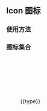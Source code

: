 <script> 
 let type = 
 ` <RuIcon type="heart" size="30px"></RuIcon>
  <RuIcon type="heart-broken" size="30px"></RuIcon>
  <RuIcon type="social-github" size="30px"></RuIcon>
  <RuIcon type="social-twitter" color="#2d8cf0" size="30px"></RuIcon>`
  const iconList = require('@/icon.json')
  export default {
    data() {
      return {
        icons: iconList,
        type: type
      }
    }
  }
</script>

## Icon 图标

### 使用方法
<coding title="图标" class="icon-examples" note="使用Icon组件，只要指定图标对应的type属性即可，同时可设置color和size属性控制图标的颜色及大小" lang="html" :code="type">
  <RuIcon type="heart" size="30px"></RuIcon>
  <RuIcon type="heart-broken" size="30px"></RuIcon>
  <RuIcon type="social-github" size="30px"></RuIcon>
  <RuIcon type="social-twitter" color="#2d8cf0" size="30px"></RuIcon>
</coding>

### 图标集合
<ul class="icon-list">
  <li v-for="type in icons" :key="type">
    <div>
      <RuIcon :type="type" :size="'32px'"></RuIcon>
    </div>
    <p>
      <span class="icon-type">{{type}}</span>
    </p>
  </li>
</ul>

<style lang="scss" scoped>
ul {
  display: flex;
  flex-wrap: wrap;
  margin-top: 50px;
  list-style: none;
  li {
    width: 16.6%;
    height: 100px;
    > div {
      height: 60px;
      line-height: 60px;
      text-align: center;
    }
    > p {
      height: 40px;
      text-align: center;
    }
  }
}
.icon-examples {
  [class^="ru-icon-"] {
    display: inline-block;
    margin: 0 20px;
  }
}
</style>
